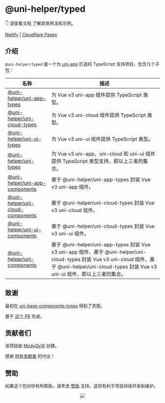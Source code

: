 # @uni-helper/typed

👇 请查看文档 了解具体用法和示例。

[Netlify](https://uni-typed.netlify.app/) | [Cloudflare Pages](https://uni-typed.pages.dev/)

## 介绍

`@uni-helper/typed` 是一个为 [uni-app](https://uniapp.dcloud.net.cn/) 打造的 TypeScript 支持项目，包含几个子包：

|名称|描述|
|---|---|
|[@uni-helper/uni-app-types](https://github.com/uni-helper/typed/tree/main/packages/uni-app-types)|为 Vue v3 uni-app 组件提供 TypeScript 类型。|
|[@uni-helper/uni-cloud-types](https://github.com/uni-helper/typed/tree/main/packages/uni-cloud-types)|为 Vue v3 uni-cloud 组件提供 TypeScript 类型。|
|[@uni-helper/uni-ui-types](https://github.com/uni-helper/typed/tree/main/packages/uni-ui-types)|为 Vue v3 uni-ui 组件提供 TypeScript 类型。|
|[@uni-helper/uni-types](https://github.com/uni-helper/typed/tree/main/packages/uni-types)|为 Vue v3 uni-app、uni-cloud 和 uni-ui 组件提供 TypeScript 类型支持，即以上三者的集合。|
|[@uni-helper/uni-app-components](https://github.com/uni-helper/typed/tree/main/packages/uni-app-types)|基于 @uni-helper/uni-app-types 封装 Vue v3 uni-app 组件。|
|[@uni-helper/uni-cloud-components](https://github.com/uni-helper/typed/tree/main/packages/uni-cloud-types)|基于 @uni-helper/uni-cloud-types 封装 Vue v3 uni-cloud 组件。|
|[@uni-helper/uni-ui-components](https://github.com/uni-helper/typed/tree/main/packages/uni-ui-types)|基于 @uni-helper/uni-cloud-types 封装 Vue v3 uni-ui 组件。|
|[@uni-helper/uni-components](https://github.com/uni-helper/typed/tree/main/packages/uni-ui-types)|基于 @uni-helper/uni-app-types 封装 Vue v3 uni-app 组件、基于 @uni-helper/uni-cloud-types 封装 Vue v3 uni-cloud 组件、基于 @uni-helper/uni-cloud-types 封装 Vue v3 uni-ui 组件，即以上三者的集合。|

## 致谢

最初在 [uni-base-components-types](https://github.com/satrong/uni-base-components-types) 得到了灵感。

基于 [这个 PR](https://github.com/satrong/uni-base-components-types/pull/5) 完成。

## 贡献者们

该项目由 [ModyQyW](https://github.com/ModyQyW) 创建。

感谢 [所有贡献者](https://github.com/uni-helper/typed/graphs/contributors) 的付出！

## 赞助

如果这个包对你有所帮助，请考虑 [赞助](https://github.com/ModyQyW/sponsors) 支持，这将有利于项目持续开发和维护。

<p align="center">
  <a href="https://cdn.jsdelivr.net/gh/ModyQyW/sponsors/sponsorkit/sponsors.svg">
    <img src="https://cdn.jsdelivr.net/gh/ModyQyW/sponsors/sponsorkit/sponsors.svg"/>
  </a>
</p>
